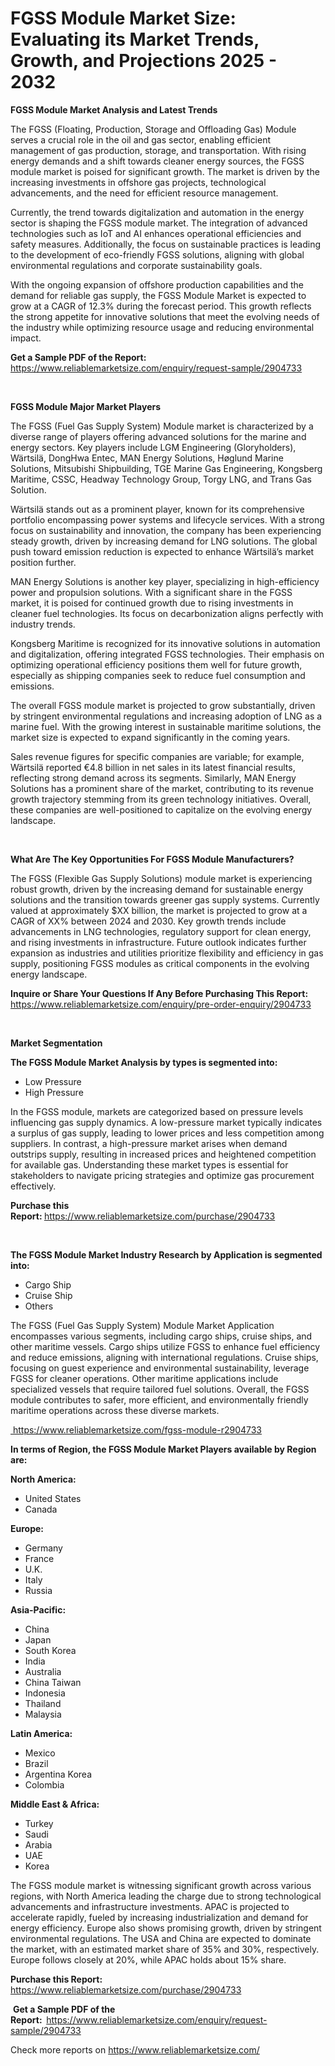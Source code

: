 <p><h1>FGSS Module Market Size: Evaluating its Market Trends, Growth, and Projections 2025 - 2032</h1></p><p><strong>FGSS Module Market Analysis and Latest Trends</strong></p>
<p><p>The FGSS (Floating, Production, Storage and Offloading Gas) Module serves a crucial role in the oil and gas sector, enabling efficient management of gas production, storage, and transportation. With rising energy demands and a shift towards cleaner energy sources, the FGSS module market is poised for significant growth. The market is driven by the increasing investments in offshore gas projects, technological advancements, and the need for efficient resource management.</p><p>Currently, the trend towards digitalization and automation in the energy sector is shaping the FGSS module market. The integration of advanced technologies such as IoT and AI enhances operational efficiencies and safety measures. Additionally, the focus on sustainable practices is leading to the development of eco-friendly FGSS solutions, aligning with global environmental regulations and corporate sustainability goals.</p><p>With the ongoing expansion of offshore production capabilities and the demand for reliable gas supply, the FGSS Module Market is expected to grow at a CAGR of 12.3% during the forecast period. This growth reflects the strong appetite for innovative solutions that meet the evolving needs of the industry while optimizing resource usage and reducing environmental impact.</p></p>
<p><strong>Get a Sample PDF of the Report:&nbsp;</strong> <a href="https://www.reliablemarketsize.com/enquiry/request-sample/2904733?utm_campaign=3104&utm_medium=2&utm_source=Github&utm_content=ia&utm_term=12032025&utm_id=fgss-module">https://www.reliablemarketsize.com/enquiry/request-sample/2904733</a></p>
<p>&nbsp;</p>
<p><strong>FGSS Module Major Market Players</strong></p>
<p><p>The FGSS (Fuel Gas Supply System) Module market is characterized by a diverse range of players offering advanced solutions for the marine and energy sectors. Key players include LGM Engineering (Gloryholders), Wärtsilä, DongHwa Entec, MAN Energy Solutions, Høglund Marine Solutions, Mitsubishi Shipbuilding, TGE Marine Gas Engineering, Kongsberg Maritime, CSSC, Headway Technology Group, Torgy LNG, and Trans Gas Solution.</p><p>Wärtsilä stands out as a prominent player, known for its comprehensive portfolio encompassing power systems and lifecycle services. With a strong focus on sustainability and innovation, the company has been experiencing steady growth, driven by increasing demand for LNG solutions. The global push toward emission reduction is expected to enhance Wärtsilä’s market position further.</p><p>MAN Energy Solutions is another key player, specializing in high-efficiency power and propulsion solutions. With a significant share in the FGSS market, it is poised for continued growth due to rising investments in cleaner fuel technologies. Its focus on decarbonization aligns perfectly with industry trends.</p><p>Kongsberg Maritime is recognized for its innovative solutions in automation and digitalization, offering integrated FGSS technologies. Their emphasis on optimizing operational efficiency positions them well for future growth, especially as shipping companies seek to reduce fuel consumption and emissions.</p><p>The overall FGSS module market is projected to grow substantially, driven by stringent environmental regulations and increasing adoption of LNG as a marine fuel. With the growing interest in sustainable maritime solutions, the market size is expected to expand significantly in the coming years.</p><p>Sales revenue figures for specific companies are variable; for example, Wärtsilä reported €4.8 billion in net sales in its latest financial results, reflecting strong demand across its segments. Similarly, MAN Energy Solutions has a prominent share of the market, contributing to its revenue growth trajectory stemming from its green technology initiatives. Overall, these companies are well-positioned to capitalize on the evolving energy landscape.</p></p>
<p>&nbsp;</p>
<p><strong>What Are The Key Opportunities For FGSS Module Manufacturers?</strong></p>
<p><p>The FGSS (Flexible Gas Supply Solutions) module market is experiencing robust growth, driven by the increasing demand for sustainable energy solutions and the transition towards greener gas supply systems. Currently valued at approximately $XX billion, the market is projected to grow at a CAGR of XX% between 2024 and 2030. Key growth trends include advancements in LNG technologies, regulatory support for clean energy, and rising investments in infrastructure. Future outlook indicates further expansion as industries and utilities prioritize flexibility and efficiency in gas supply, positioning FGSS modules as critical components in the evolving energy landscape.</p></p>
<p><strong>Inquire or Share Your Questions If Any Before Purchasing This Report:</strong> <a href="https://www.reliablemarketsize.com/enquiry/pre-order-enquiry/2904733?utm_campaign=3104&utm_medium=2&utm_source=Github&utm_content=ia&utm_term=12032025&utm_id=fgss-module">https://www.reliablemarketsize.com/enquiry/pre-order-enquiry/2904733</a></p>
<p>&nbsp;</p>
<p><strong>Market Segmentation</strong></p>
<p><strong>The FGSS Module Market Analysis by types is segmented into:</strong></p>
<p><ul><li>Low Pressure</li><li>High Pressure</li></ul></p>
<p><p>In the FGSS module, markets are categorized based on pressure levels influencing gas supply dynamics. A low-pressure market typically indicates a surplus of gas supply, leading to lower prices and less competition among suppliers. In contrast, a high-pressure market arises when demand outstrips supply, resulting in increased prices and heightened competition for available gas. Understanding these market types is essential for stakeholders to navigate pricing strategies and optimize gas procurement effectively.</p></p>
<p><strong>Purchase this Report:&nbsp;</strong><a href="https://www.reliablemarketsize.com/purchase/2904733?utm_campaign=3104&utm_medium=2&utm_source=Github&utm_content=ia&utm_term=12032025&utm_id=fgss-module">https://www.reliablemarketsize.com/purchase/2904733</a></p>
<p>&nbsp;</p>
<p><strong>The FGSS Module Market Industry Research by Application is segmented into:</strong></p>
<p><ul><li>Cargo Ship</li><li>Cruise Ship</li><li>Others</li></ul></p>
<p><p>The FGSS (Fuel Gas Supply System) Module Market Application encompasses various segments, including cargo ships, cruise ships, and other maritime vessels. Cargo ships utilize FGSS to enhance fuel efficiency and reduce emissions, aligning with international regulations. Cruise ships, focusing on guest experience and environmental sustainability, leverage FGSS for cleaner operations. Other maritime applications include specialized vessels that require tailored fuel solutions. Overall, the FGSS module contributes to safer, more efficient, and environmentally friendly maritime operations across these diverse markets.</p></p>
<p><a href="https://www.reliablemarketsize.com/fgss-module-r2904733?utm_campaign=3104&utm_medium=2&utm_source=Github&utm_content=ia&utm_term=12032025&utm_id=fgss-module">&nbsp;https://www.reliablemarketsize.com/fgss-module-r2904733</a></p>
<p><strong>In terms of Region, the FGSS Module Market Players available by Region are:</strong></p>
<p>
    <p> <strong> North America: </strong>
        <ul>
            <li>United States</li>
            <li>Canada</li>
        </ul>
        </p> 
    <p> <strong> Europe: </strong>
        <ul>
            <li>Germany</li>
            <li>France</li>
            <li>U.K.</li>
            <li>Italy</li>
            <li>Russia</li>
        </ul>
        </p> 
    <p> <strong> Asia-Pacific: </strong>
        <ul>
            <li>China</li>
            <li>Japan</li>
            <li>South Korea</li>
            <li>India</li>
            <li>Australia</li>
            <li>China Taiwan</li>
            <li>Indonesia</li>
            <li>Thailand</li>
            <li>Malaysia</li>
        </ul>
        </p> 
    <p> <strong> Latin America: </strong>
        <ul>
            <li>Mexico</li>
            <li>Brazil</li>
            <li>Argentina Korea</li>
            <li>Colombia</li>
        </ul>
        </p> 
    <p> <strong> Middle East & Africa: </strong>
        <ul>
            <li>Turkey</li>
            <li>Saudi</li>
            <li>Arabia</li>
            <li>UAE</li>
            <li>Korea</li>
        </ul>
    </p>
    </p>
<p><p>The FGSS module market is witnessing significant growth across various regions, with North America leading the charge due to strong technological advancements and infrastructure investments. APAC is projected to accelerate rapidly, fueled by increasing industrialization and demand for energy efficiency. Europe also shows promising growth, driven by stringent environmental regulations. The USA and China are expected to dominate the market, with an estimated market share of 35% and 30%, respectively. Europe follows closely at 20%, while APAC holds about 15% share.</p></p>
<p><strong>Purchase this Report: </strong><a href="https://www.reliablemarketsize.com/purchase/2904733?utm_campaign=3104&utm_medium=2&utm_source=Github&utm_content=ia&utm_term=12032025&utm_id=fgss-module">https://www.reliablemarketsize.com/purchase/2904733</a></p>
<p>&nbsp;<strong>Get a Sample PDF of the Report:&nbsp;&nbsp;</strong><a href="https://www.reliablemarketsize.com/enquiry/request-sample/2904733?utm_campaign=3104&utm_medium=2&utm_source=Github&utm_content=ia&utm_term=12032025&utm_id=fgss-module">https://www.reliablemarketsize.com/enquiry/request-sample/2904733</a></p>
<p><strong></strong></p>
<p>Check more reports on <a href="https://www.reliablemarketsize.com/?utm_campaign=3104&utm_medium=2&utm_source=Github&utm_content=ia&utm_term=12032025&utm_id=fgss-module">https://www.reliablemarketsize.com/</a></p>
